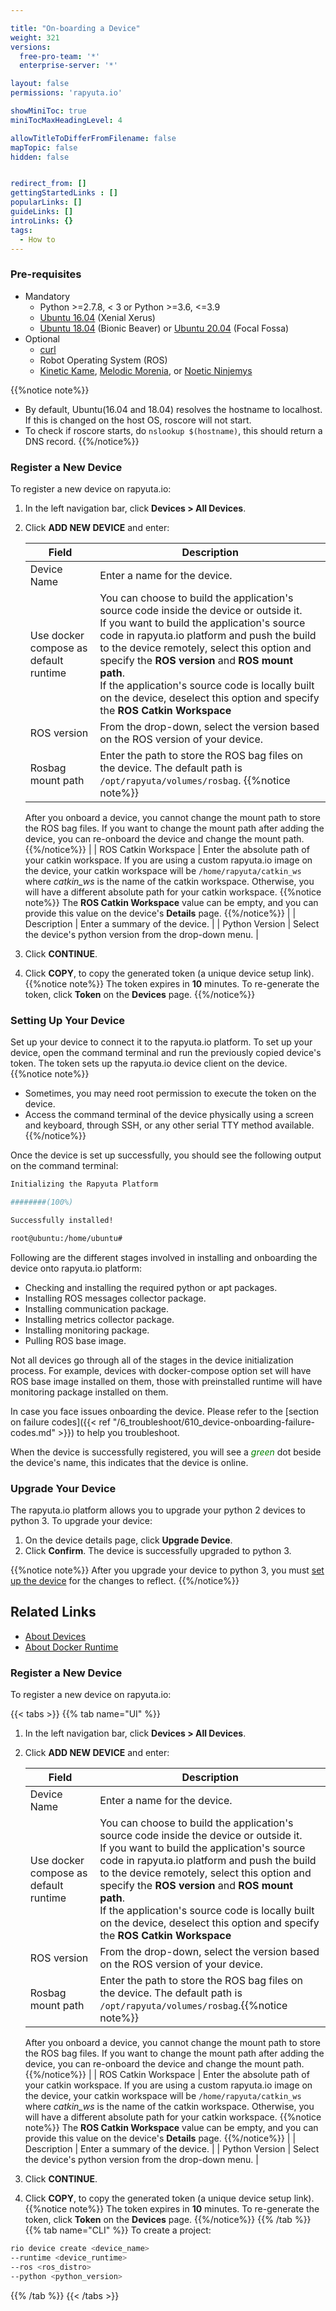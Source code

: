 ```yaml
---

title: "On-boarding a Device"
weight: 321
versions:
  free-pro-team: '*'
  enterprise-server: '*'

layout: false
permissions: 'rapyuta.io'

showMiniToc: true
miniTocMaxHeadingLevel: 4

allowTitleToDifferFromFilename: false
mapTopic: false
hidden: false


redirect_from: []
gettingStartedLinks : []
popularLinks: []
guideLinks: []
introLinks: {}
tags:
  - How to
---
```


### Pre-requisites

* Mandatory
   * Python >=2.7.8, < 3 or Python >=3.6, <=3.9
   * [Ubuntu 16.04](http://releases.ubuntu.com/16.04/) (Xenial Xerus)
   * [Ubuntu 18.04](http://releases.ubuntu.com/18.04/) (Bionic Beaver) or [Ubuntu 20.04](https://releases.ubuntu.com/20.04/) (Focal Fossa)
* Optional
    * [curl](https://curl.haxx.se/)
    * Robot Operating System (ROS)
    * [Kinetic Kame](http://wiki.ros.org/kinetic), [Melodic Morenia](http://wiki.ros.org/melodic), or [Noetic Ninjemys](http://wiki.ros.org/noetic)

{{%notice note%}}
 * By default, Ubuntu(16.04 and 18.04) resolves the hostname to localhost. If this is changed on the host OS, roscore will not start. 
 * To check if roscore starts, do `nslookup $(hostname)`, this should return a DNS record.
{{%/notice%}}

### Register a New Device
To register a new device on rapyuta.io:

1. In the left navigation bar, click **Devices > All Devices**.
2. Click **ADD NEW DEVICE** and enter:

   | Field | Description |
   | ------- | ---------- |
   | Device Name | Enter a name for the device. |
   | Use docker compose as default runtime | You can choose to build the application's source code inside the device or outside it. <br> If you want to build the application's source code in rapyuta.io platform and push the build to the device remotely, select this option and specify the **ROS version** and **ROS mount path**. <br> If the application's source code is locally built on the device, deselect this option and specify the **ROS Catkin Workspace** |
   | ROS version | From the drop-down, select the version based on the ROS version of your device. |
   | Rosbag mount path | Enter the path to store the ROS bag files on the device. The default path is `/opt/rapyuta/volumes/rosbag`. {{%notice note%}}
   After you onboard a device, you cannot change the mount path to store the ROS bag files. If you want to change the mount path after adding the device, you can re-onboard the device and change the mount path. 
   {{%/notice%}} |
   | ROS Catkin Workspace | Enter the absolute path of your catkin workspace. If you are using a custom rapyuta.io image on the device, your catkin workspace will be `/home/rapyuta/catkin_ws` where *catkin_ws* is the name of the catkin workspace. Otherwise, you will have a different absolute path for your catkin workspace. {{%notice note%}}
   The **ROS Catkin Workspace** value can be empty, and you can provide this value on the device's **Details** page. 
   {{%/notice%}} |
   | Description | Enter a summary of the device. |
   | Python Version | Select the device's python version from the drop-down menu. |
3. Click **CONTINUE**.
4. Click **COPY**, to copy the generated token (a unique device setup link).  
   {{%notice note%}}
   The token expires in **10** minutes. To re-generate the token, click **Token** on the **Devices** page.
   {{%/notice%}}
 

### Setting Up Your Device

Set up your device to connect it to the rapyuta.io platform. To set up your device, open the command terminal and run the previously copied device's token.
The token sets up the rapyuta.io device client on the device. 
{{%notice note%}}
* Sometimes, you may need root permission to execute the token on the device.
* Access the command terminal of the device physically using a screen and keyboard, through SSH, or any other serial TTY method available. 
{{%/notice%}}

Once the device is set up successfully, you should see the following output on the command terminal:
```bash
Initializing the Rapyuta Platform

########(100%)

Successfully installed!

root@ubuntu:/home/ubuntu#
```

Following are the different stages involved in installing and onboarding the device onto rapyuta.io platform:
<!--The process of installing a device consists of different stages towards successful completion of onboarding the device onto rapyuta.io.
These stages are described below: -->
* Checking and installing the required python or apt packages.
* Installing ROS messages collector package.
* Installing communication package.
* Installing metrics collector package.
* Installing monitoring package.
* Pulling ROS base image.

Not all devices go through all of the stages in the device initialization process. For example, devices with docker-compose option set will have ROS base image installed on them, those with preinstalled runtime will have monitoring package installed on them.

In case you face issues onboarding the device. Please refer to the [section on failure codes]({{< ref "/6_troubleshoot/610_device-onboarding-failure-codes.md" >}}) to help you troubleshoot.

When the device is successfully registered, you will see a <span style="color:green">*green*</span> dot beside the device's name, this indicates that the device is online.

### Upgrade Your Device

The rapyuta.io platform allows you to upgrade your python 2 devices to python 3. To upgrade your device:

1. On the device details page, click **Upgrade Device**.
2. Click **Confirm**. The device is successfully upgraded to python 3.

{{%notice note%}}
After you upgrade your device to python 3, you must [set up the device](/3_how-tos/32_device-management/321_onboarding-a-device/#setting-up-your-device) for the changes to reflect.
{{%/notice%}} 

## Related Links
* [About Devices](/1_understanding-rio/12_core-concepts/#device-management)
* [About Docker Runtime](/5_deep-dives/51_managing-devices/511_device-runtime/#dockercompose-runtime-for-device)

### Register a New Device
To register a new device on rapyuta.io:

{{< tabs >}}
{{% tab name="UI" %}}
1. In the left navigation bar, click **Devices > All Devices**.
2. Click **ADD NEW DEVICE** and enter:

   | Field | Description |
   | ------- | ---------- |
   | Device Name | Enter a name for the device. |
   | Use docker compose as default runtime | You can choose to build the application's source code inside the device or outside it. <br> If you want to build the application's source code in rapyuta.io platform and push the build to the device remotely, select this option and specify the **ROS version** and **ROS mount path**. <br> If the application's source code is locally built on the device, deselect this option and specify the **ROS Catkin Workspace** |
   | ROS version | From the drop-down, select the version based on the ROS version of your device. |
   | Rosbag mount path | Enter the path to store the ROS bag files on the device. The default path is `/opt/rapyuta/volumes/rosbag`.{{%notice note%}}
   After you onboard a device, you cannot change the mount path to store the ROS bag files. If you want to change the mount path after adding the device, you can re-onboard the device and change the mount path. 
   {{%/notice%}} |
   | ROS Catkin Workspace | Enter the absolute path of your catkin workspace. If you are using a custom rapyuta.io image on the device, your catkin workspace will be `/home/rapyuta/catkin_ws` where *catkin_ws* is the name of the catkin workspace. Otherwise, you will have a different absolute path for your catkin workspace. {{%notice note%}}
   The **ROS Catkin Workspace** value can be empty, and you can provide this value on the device's **Details** page. 
   {{%/notice%}} |
   | Description | Enter a summary of the device. |
   | Python Version | Select the device's python version from the drop-down menu. |
3. Click **CONTINUE**.
4. Click **COPY**, to copy the generated token (a unique device setup link).  
   {{%notice note%}}
   The token expires in **10** minutes. To re-generate the token, click **Token** on the **Devices** page.
   {{%/notice%}}
{{% /tab %}}
{{% tab name="CLI" %}}
To create a project:
```Bash
rio device create <device_name> 
--runtime <device_runtime> 
--ros <ros_distro> 
--python <python_version>
```
{{% /tab %}}
{{< /tabs >}}
